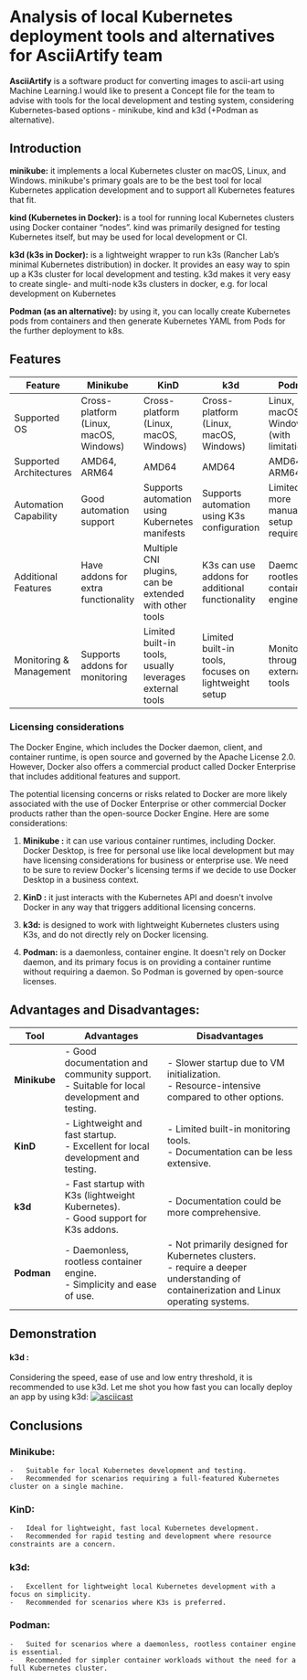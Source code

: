 # Analysis of local Kubernetes deployment tools and alternatives for AsciiArtify team

**AsciiArtify** is a software product for converting images to ascii-art using Machine Learning.I would like to present a Concept file for the team to advise with tools for the local development and testing system, considering Kubernetes-based options - minikube, kind and k3d (+Podman as alternative).


## Introduction
**minikube:** it implements a local Kubernetes cluster on macOS, Linux, and Windows. minikube's primary goals are to be the best tool for local Kubernetes application development and to support all Kubernetes features that fit.

**kind (Kubernetes in Docker):** is a tool for running local Kubernetes clusters using Docker container “nodes”. kind was primarily designed for testing Kubernetes itself, but may be used for local development or CI.

**k3d (k3s in Docker):** is a lightweight wrapper to run k3s (Rancher Lab’s minimal Kubernetes distribution) in docker. It provides an easy way to spin up a K3s cluster for local development and testing. k3d makes it very easy to create single- and multi-node k3s clusters in docker, e.g. for local development on Kubernetes

**Podman (as an alternative):** by using it, you can locally create Kubernetes pods from containers and then generate Kubernetes YAML from Pods for the further deployment to k8s. 

## Features

| Feature                 	| Minikube                               	| KinD                                                     	| k3d                                                  	| Podman                                   	|
|-------------------------	|----------------------------------------	|----------------------------------------------------------	|------------------------------------------------------	|------------------------------------------	|
| Supported OS            	| Cross-platform (Linux, macOS, Windows) 	| Cross-platform (Linux, macOS, Windows)                   	| Cross-platform (Linux, macOS, Windows)               	| Linux, macOS, Windows (with limitations) 	|
| Supported Architectures 	| AMD64, ARM64                           	| AMD64                                                    	| AMD64                                                	| AMD64, ARM64                             	|
| Automation Capability   	| Good automation support                	| Supports automation using Kubernetes manifests           	| Supports automation using K3s configuration          	| Limited, more manual setup required      	|
| Additional Features     	| Have addons for extra functionality         	| Multiple CNI plugins, can be extended with other tools   	| K3s can use addons for additional functionality              	| Daemonless, rootless container engine    	|
| Monitoring & Management 	| Supports addons for monitoring         	| Limited built-in tools, usually leverages external tools 	| Limited built-in tools, focuses on lightweight setup 	| Monitoring through external tools        	|

### Licensing considerations
The Docker Engine, which includes the Docker daemon, client, and container runtime, is open source and governed by the Apache License 2.0. However, Docker also offers a commercial product called Docker Enterprise that includes additional features and support.

The potential licensing concerns or risks related to Docker are more likely associated with the use of Docker Enterprise or other commercial Docker products rather than the open-source Docker Engine. Here are some considerations:
 1.  **Minikube :** it can use various container runtimes, including Docker. Docker Desktop, is free for personal use like local development but may have licensing considerations for business or enterprise use. We need to be  sure to review Docker's licensing terms if we decide to use Docker Desktop in a business context.
    
2.  **KinD :** it just interacts with the Kubernetes API and doesn't involve Docker in any way that triggers additional licensing concerns.
    
3.  **k3d:** is designed to work with lightweight Kubernetes clusters using K3s, and do not directly rely on Docker licensing.
    
4.  **Podman:** is a daemonless, container engine. It doesn't rely on Docker daemon, and its primary focus is on providing a container runtime without requiring a daemon. So Podman is governed by open-source licenses.

## Advantages and Disadvantages:

| **Tool**      | **Advantages**                                                                                                    | **Disadvantages**                                                                                              |
|---------------|-------------------------------------------------------------------------------------------------------------------|------------------------------------------------------------------------------------------------------------------|
| **Minikube**  | - Good documentation and community support.<br/> - Suitable for local development and testing.                                                                      | - Slower startup due to VM initialization.<br/> - Resource-intensive compared to other options.               |
| **KinD**      | - Lightweight and fast startup.<br/> - Excellent for local development and testing.                                                                                | - Limited built-in monitoring tools.<br/> - Documentation can be less extensive.                               |
| **k3d**       | - Fast startup with K3s (lightweight Kubernetes).<br/> - Good support for K3s addons.                             | - Documentation could be more comprehensive.            |
| **Podman**    | - Daemonless, rootless container engine.<br/> - Simplicity and ease of use.                                     | - Not primarily designed for Kubernetes clusters. <br/> - require a deeper understanding of containerization and Linux operating systems.                               |


##  Demonstration

#### k3d :
Сonsidering the speed, ease of use and low entry threshold, it is recommended to use k3d. Let me shot you how fast you can locally deploy an app by using k3d:
[![asciicast](https://asciinema.org/a/XMnMthVah8Lm54du5ItqDkNZ5.svg)](https://asciinema.org/a/XMnMthVah8Lm54du5ItqDkNZ5)


## Conclusions

###   **Minikube:**
    
    -   Suitable for local Kubernetes development and testing.
    -   Recommended for scenarios requiring a full-featured Kubernetes cluster on a single machine.

###   **KinD:**
    
    -   Ideal for lightweight, fast local Kubernetes development.
    -   Recommended for rapid testing and development where resource constraints are a concern.

###   **k3d:**
    
    -   Excellent for lightweight local Kubernetes development with a focus on simplicity.
    -   Recommended for scenarios where K3s is preferred.

###   **Podman:**
    
    -   Suited for scenarios where a daemonless, rootless container engine is essential.
    -   Recommended for simpler container workloads without the need for a full Kubernetes cluster.

